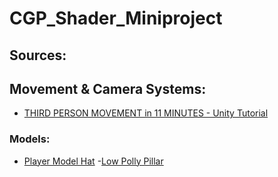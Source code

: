 # CGP_Shader_Miniproject

## Sources:
## Movement & Camera Systems:
- [THIRD PERSON MOVEMENT in 11 MINUTES - Unity Tutorial](https://www.youtube.com/watch?v=UCwwn2q4Vys)


### Models:
- [Player Model Hat](https://sketchfab.com/3d-models/dippers-cap-6b247c088f034d09908d4ee78c39dd18)
-[Low Polly Pillar](https://sketchfab.com/3d-models/low-poly-pillar-c0484c2e23b14bdfa3d0451d8a72dcd4)
